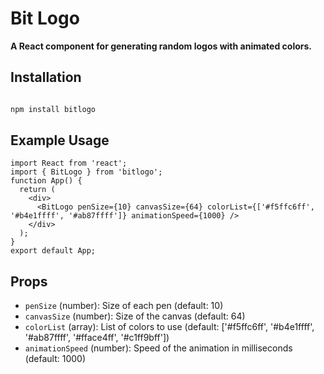 # Bit Logo

**A React component for generating random logos with animated colors.**
## Installation

```bash

npm install bitlogo
```
## Example Usage
```
import React from 'react';
import { BitLogo } from 'bitlogo';
function App() {
  return (
    <div>
      <BitLogo penSize={10} canvasSize={64} colorList={['#f5ffc6ff', '#b4e1ffff', '#ab87ffff']} animationSpeed={1000} />
    </div>
  );
}
export default App;

```
## Props
- `penSize` (number): Size of each pen (default: 10)
- `canvasSize` (number): Size of the canvas (default: 64)
- `colorList` (array): List of colors to use (default: ['#f5ffc6ff', '#b4e1ffff', '#ab87ffff', '#fface4ff', '#c1ff9bff'])
- `animationSpeed` (number): Speed of the animation in milliseconds (default: 1000)